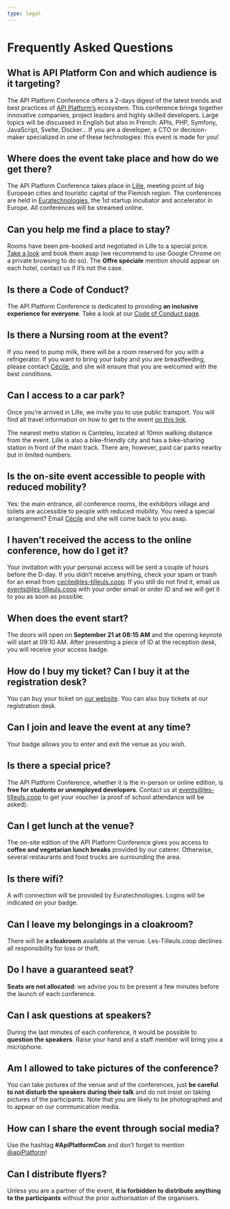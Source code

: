 ```yaml
---
type: legal
---
```


# Frequently Asked Questions

## What is API Platform Con and which audience is it targeting?
The API Platform Conference offers a 2-days digest of the latest trends and best practices of [API Platform’s](https://api-platform.com/) ecosystem. This conference brings together innovative companies, project leaders and highly skilled developers. Large topics will be discussed in English but also in French: APIs, PHP, Symfony, JavaScript, Svelte, Docker... If you are a developer, a CTO or decision-maker specialized in one of these technologies: this event is made for you!


## Where does the event take place and how do we get there?
The API Platform Conference takes place in [Lille](https://en.lilletourism.com/), meeting point of big European cities and touristic capital of the Flemish region. The conferences are held in [Euratechnologies](https://www.euratechnologies.com/), the 1st startup incubator and accelerator in Europe. All conferences will be streamed online.


## Can you help me find a place to stay?
Rooms have been pre-booked and negotiated in Lille to a special price. [Take a look](https://all.accor.com/lien_externe.svlt?goto=rech_resa&destination=0802,0918,3165,5240&sourceid=TICOOP&dayIn=21&monthIn=09&yearIn=2023&nightNb=1&preferredCode=TICOOP&merchantid=par-accorFR) and book them asap (we recommend to use Google Chrome on a private browsing to do so). The **Offre spéciale** mention should appear on each hotel, contact us if it’s not the case.


## Is there a Code of Conduct?
The API Platform Conference is dedicated to providing **an inclusive experience for everyone**. Take a look at our [Code of Conduct page](https://api-platform.com/con/2023/code-of-conduct/).


## Is there a Nursing room at the event?
If you need to pump milk, there will be a room reserved for you with a refrigerator. If you want to bring your baby and you are breastfeeding, please contact [Cécile](mailto:cecile@les-tilleuls.coop), and she will ensure that you are welcomed with the best conditions.


## Can I access to a car park?
Once you’re arrived in Lille, we invite you to use public transport. You will find all travel information on how to get to the event [on this link](#venue).

The nearest metro station is Canteleu, located at 10min walking distance from the event. Lille is also a bike-friendly city and has a bike-sharing station in front of the main track. There are, however, paid car parks nearby but in limited numbers.


## Is the on-site event accessible to people with reduced mobility?
Yes: the main entrance, all conference rooms, the exhibitors village and toilets are accessible to people with reduced mobility. You need a special arrangement? Email [Cécile](mailto:cecile@les-tilleuls.coop) and she will come back to you asap.


## I haven’t received the access to the online conference, how do I get it?
Your invitation with your personal access will be sent a couple of hours before the D-day. If you didn’t receive anything, check your spam or trash for an email from cecile@les-tilleuls.coop. If you still do not find it, email us <events@les-tilleuls.coop> with your order email or order ID and we will get it to you as soon as possible.


## When does the event start?
The doors will open on **September 21 at 08:15 AM** and the opening keynote will start at 09:10 AM. After presenting a piece of ID at the reception desk, you will receive your access badge.


## How do I buy my ticket? Can I buy it at the registration desk?
You can buy your ticket on [our website](#pricing). You can also buy tickets at our registration desk.


## Can I join and leave the event at any time?
Your badge allows you to enter and exit the venue as you wish.


## Is there a special price?
The API Platform Conference, whether it is the in-person or online edition, is **free for students or unemployed developers**. Contact us at <events@les-tilleuls.coop> to get your voucher (a proof of school attendance will be asked).


## Can I get lunch at the venue?
The on-site edition of the API Platform Conference gives you access to **coffee and vegetarian lunch breaks** provided by our caterer. Otherwise, several restaurants and food trucks are surrounding the area.


## Is there wifi?
A wifi connection will be provided by Euratechnologies. Logins will be indicated on your badge.


## Can I leave my belongings in a cloakroom?
There will be **a cloakroom** available at the venue. Les-Tilleuls.coop declines all responsibility for loss or theft.


## Do I have a guaranteed seat?
**Seats are not allocated**: we advise you to be present a few minutes before the launch of each conference.


## Can I ask questions at speakers?
During the last minutes of each conference, it would be possible to **question the speakers**. Raise your hand and a staff member will bring you a microphone.


## Am I allowed to take pictures of the conference?
You can take pictures of the venue and of the conferences, just **be careful to not disturb the speakers during their talk** and do not insist on taking pictures of the participants. Note that you are likely to be photographed and to appear on our communication media.


## How can I share the event through social media?
Use the hashtag **#ApiPlatformCon** and don’t forget to mention [@apiPlatform](https://twitter.com/ApiPlatform)!


## Can I distribute flyers?
Unless you are a partner of the event, **it is forbidden to distribute anything to the participants** without the prior authorisation of the organisers.
